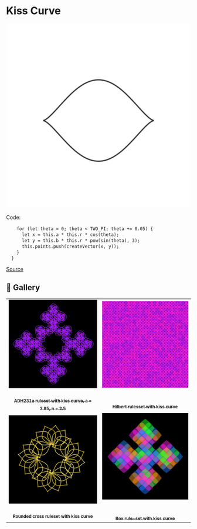 # Kiss Curve

<p align="center"><img src="assets/shape_images/kiss.jpg" alt="kiss curve" width="500px"></p>

Code:

```kissCurve() {
    for (let theta = 0; theta < TWO_PI; theta += 0.05) {
      let x = this.a * this.r * cos(theta);
      let y = this.b * this.r * pow(sin(theta), 3);
      this.points.push(createVector(x, y));
    }
  }
```

[Source](https://mathcurve.com/courbes2d.gb/bouche/bouche.shtml)

## 🌄 Gallery

<!-- IMAGE-LIST:START - Do not remove or modify this section -->
<!-- prettier-ignore-start -->
<!-- markdownlint-disable -->
<table>
  <tbody>
   <tr>
     <td align="center"><a href=""> <img class="img" src="assets/ADH231a-kiss.jpg" alt="ADH231a ruleset with kiss curve" style="vertical-align:top;" width="500" /><br /><sub><b><br/>ADH231a ruleset with kiss curve, a = 3.85, n = 2.5</b></sub></a></td>
     <td align="center"><a href=""> <img class="img" src="assets/hilbert-kiss.jpg" alt="Hilbert rulesset with kiss curve" style=" display: block;
    margin-left: auto;
    margin-right: auto;" width="500" /><br /><sub><b><br/>Hilbert rulesset with kiss curve</b></sub></a></td>
    </tr>
    <tr>
     <td align="center"><a href=""> <img class="img" src="assets/rounded-cross-kiss.jpg" alt="Rounded cross ruleset with kiss curve" style="vertical-align:top;" width="500" /><br /><sub><b><br/>Rounded cross ruleset with kiss curve</b></sub></a></td>
     <td align="center"><a href=""> <img class="img" src="assets/box-kiss.jpg" alt="Box rule-set with kiss curve" style=" display: block;
    margin-left: auto;
    margin-right: auto;" width="500" /><br /><sub><b><br/>Box  rule-set with kiss curve</b></sub></a></td>
    </tr>
    
  
    
 </tbody>
</table>

<!-- markdownlint-restore -->
<!-- prettier-ignore-end -->

<!-- IMAGE-LIST:END -->
